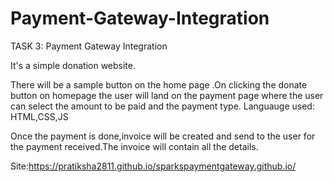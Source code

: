 # Payment-Gateway-Integration

TASK 3: Payment Gateway Integration

It's a simple donation website.

There will be a sample button on the home page .On clicking the donate button on homepage the user will land on the payment page where the user can select the amount to be paid and the payment type.
Languauge used: HTML,CSS,JS

Once the payment is done,invoice will be created and send to the user for the payment received.The invoice will contain all the details.

Site:https://pratiksha2811.github.io/sparkspaymentgateway.github.io/
